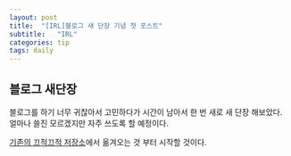 ```yaml
---
layout: post
title:  "[IRL]블로그 새 단장 기념 첫 포스트"
subtitle:   "IRL"
categories: tip
tags: daily
---
```


## 블로그 새단장
블로그를 하기 너무 귀찮아서 고민하다가 시간이 남아서 한 번 새로 새 단장 해보았다. 얼마나 쓸진 모르겠지만 자주 쓰도록 할 예정이다. 

[기존의 끄적끄적 저장소](https://github.com/Ryulth/note)에서 옮겨오는 것 부터 시작할 것이다.
